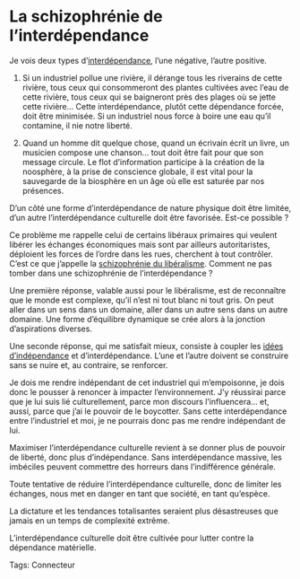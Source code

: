 # La schizophrénie de l’interdépendance

Je vois deux types d’[interdépendance](/2008/07/18/la-declaration-dinterdependance/), l’une négative, l’autre positive.

1. Si un industriel pollue une rivière, il dérange tous les riverains de cette rivière, tous ceux qui consommeront des plantes cultivées avec l’eau de cette rivière, tous ceux qui se baigneront près des plages où se jette cette rivière… Cette interdépendance, plutôt cette dépendance forcée, doit être minimisée. Si un industriel nous force à boire une eau qu’il contamine, il nie notre liberté.

2. Quand un homme dit quelque chose, quand un écrivain écrit un livre, un musicien compose une chanson… tout doit être fait pour que son message circule. Le flot d’information participe à la création de la noosphère, à la prise de conscience globale, il est vital pour la sauvegarde de la biosphère en un âge où elle est saturée par nos présences.

D’un côté une forme d’interdépendance de nature physique doit être limitée, d’un autre l’interdépendance culturelle doit être favorisée. Est-ce possible ?

Ce problème me rappelle celui de certains libéraux primaires qui veulent libérer les échanges économiques mais sont par ailleurs autoritaristes, déploient les forces de l’ordre dans les rues, cherchent à tout contrôler. C’est ce que j’appelle la [schizophrénie du libéralisme](/2007/06/29/le-liberalisme-une-doctrine-schizophrenique/). Comment ne pas tomber dans une schizophrénie de l’interdépendance ?

Une première réponse, valable aussi pour le libéralisme, est de reconnaître que le monde est complexe, qu’il n’est ni tout blanc ni tout gris. On peut aller dans un sens dans un domaine, aller dans un autre sens dans un autre domaine. Une forme d’équilibre dynamique se crée alors à la jonction d’aspirations diverses.

Une seconde réponse, qui me satisfait mieux, consiste à coupler les [idées d’indépendance](/2008/07/21/declaration-d%e2%80%99independance/) et d’interdépendance. L’une et l’autre doivent se construire sans se nuire et, au contraire, se renforcer.

Je dois me rendre indépendant de cet industriel qui m’empoisonne, je dois donc le pousser à renoncer à impacter l’environnement. J’y réussirai parce que je lui suis lié culturellement, parce mon discours l’influencera… et, aussi, parce que j’ai le pouvoir de le boycotter. Sans cette interdépendance entre l’industriel et moi, je ne pourrais donc pas me rendre indépendant de lui.

Maximiser l’interdépendance culturelle revient à se donner plus de pouvoir de liberté, donc plus d’indépendance. Sans interdépendance massive, les imbéciles peuvent commettre des horreurs dans l’indifférence générale.

Toute tentative de réduire l’interdépendance culturelle, donc de limiter les échanges, nous met en danger en tant que société, en tant qu’espèce.

La dictature et les tendances totalisantes seraient plus désastreuses que jamais en un temps de complexité extrême.

L’interdépendance culturelle doit être cultivée pour lutter contre la dépendance matérielle.

Tags: Connecteur